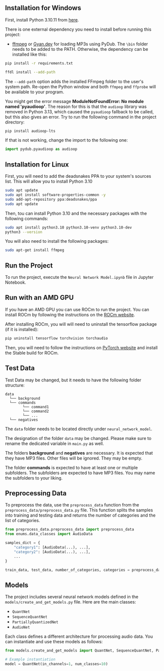 ## Installation for Windows

First, install Python 3.10.11 from [here](https://www.python.org/downloads/release/python-31011/).

There is one external dependency you need to install before running this project:

- [ffmpeg](https://ffmpeg.org/) or [Gyan.dev](https://www.gyan.dev/ffmpeg/builds/) for loading MP3s using PyDub.
  The `\bin` folder needs to be added to the PATH.
  Otherwise, the dependency can be installed like this:

```sh
pip install -r requirements.txt
```

```sh
ffdl install --add-path
```

The `--add-path` option adds the installed FFmpeg folder to the user's system path.
Re-open the Python window and both `ffmpeg` and `ffprobe` will be available to your program.

You might get the error message **ModuleNotFoundError: No module named 'pyaudioop'**.
The reason for this is that the `audioop` library was removed in Python 3.13, which caused the `pyaudioop` fallback to
be called, but this also gives an error.
Try to run the following command in the project directory:

```sh
pip install audioop-lts
```

If that is not working, change the import to the following one:

```python
import pydub.pyaudioop as audioop
```

## Installation for Linux

First, you will need to add the deadsnakes PPA to your system's sources list. This will allow you to install Python 3.10
```sh
sudo apt update
sudo apt install software-properties-common -y
sudo add-apt-repository ppa:deadsnakes/ppa
sudo apt update
```

Then, tou can install Python 3.10 and the necessary packages with the following commands:
```sh
sudo apt install python3.10 python3.10-venv python3.10-dev
python3 --version
```

You will also need to install the following packages:
```sh
sudo apt-get install ffmpeg 
```

## Run the Project

To run the project, execute the `Neural Network Model.ipynb` file in Jupyter Notebook.

## Run with an AMD GPU

If you have an AMD GPU you can use ROCm to run the project. You can install ROCm by following the instructions on the [ROCm website](https://rocmdocs.amd.com/en/latest/Installation_Guide/Installation-Guide.html).

After installing ROCm, you will will need to uninstall the tensorflow package (if it is installed):

```sh
pip uninstall tensorflow torchvision torchaudio
```

Then, you will need to follow the instructions on [PyTorch website](https://pytorch.org/) and install the Stable build for ROCm.


## Test Data

Test Data may be changed, but it needs to have the following folder structure:

```
data
  └── background
  └── commands
        └── command1
        └── command2
        └── ...
  └── negatives
```

The `data` folder needs to be located directly under `neural_network_model`.

The designation of the folder `data` may be changed. Please make sure to rename the dedicated variable in `main.py` as
well.

The folders **background** and **negatives** are necessary. It is expected that they have MP3 files. Other files will be
ignored. They may be empty.

The folder **commands** is expected to have at least one or multiple subfolders. The subfolders are expected to have MP3
files. You may name the subfolders to your liking.

## Preprocessing Data

To preprocess the data, use the `preprocess_data` function from the `preprocess_data/preprocess_data.py` file. This
function splits the samples into training and testing data and returns the number of categories and the list of
categories.

```python
from preprocess_data.preprocess_data import preprocess_data
from enums.data_classes import AudioData

samples_dict = {
    "category1": [AudioData(...), ...],
    "category2": [AudioData(...), ...],
    ...
}

train_data, test_data, number_of_categories, categories = preprocess_data(samples_dict)
```

## Models

The project includes several neural network models defined in the `models/create_and_get_models.py` file. Here are the
main classes:

- `QuantNet`
- `SequenceQuantNet`
- `PartiallyQuantizedNet`
- `AudioNet`

Each class defines a different architecture for processing audio data. You can instantiate and use these models as
follows:

```python
from models.create_and_get_models import QuantNet, SequenceQuantNet, PartiallyQuantizedNet, AudioNet

# Example instantiation
model = QuantNet(in_channels=1, num_classes=10)
```
